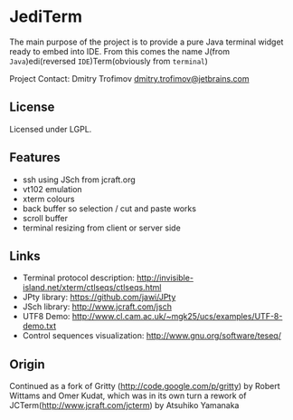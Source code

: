JediTerm
========

The main purpose of the project is to provide a pure Java terminal widget ready
to embed into IDE. From this comes the name
J(from `Java`)edi(reversed `IDE`)Term(obviously from `terminal`)

Project Contact: Dmitry Trofimov <dmitry.trofimov@jetbrains.com>


License
-------
Licensed under LGPL.


Features
--------

* ssh using JSch from jcraft.org
* vt102 emulation
* xterm colours
* back buffer so selection / cut and paste works
* scroll buffer
* terminal resizing from client or server side


Links
-----
 * Terminal protocol description: http://invisible-island.net/xterm/ctlseqs/ctlseqs.html
 * JPty library: https://github.com/jawi/JPty
 * JSch library: http://www.jcraft.com/jsch
 * UTF8 Demo: http://www.cl.cam.ac.uk/~mgk25/ucs/examples/UTF-8-demo.txt
 * Control sequences visualization: http://www.gnu.org/software/teseq/



Origin
------
Continued as a fork of Gritty (http://code.google.com/p/gritty) by Robert Wittams
and Omer Kudat, which was in its own turn a rework of
JCTerm(http://www.jcraft.com/jcterm) by Atsuhiko Yamanaka
